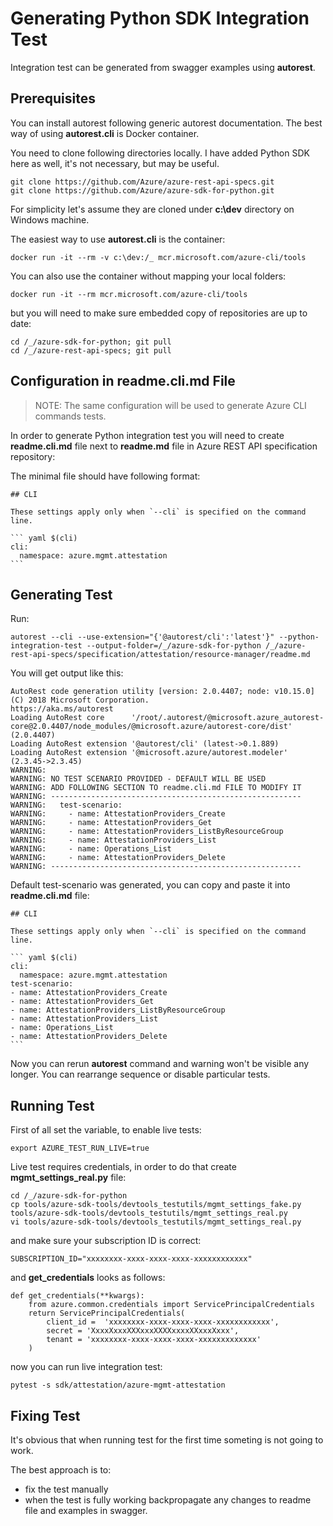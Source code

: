 # Generating Python SDK Integration Test

Integration test can be generated from swagger examples using **autorest**.

## Prerequisites

You can install autorest following generic autorest documentation.
The best way of using **autorest.cli** is Docker container.

You need to clone following directories locally. I have added Python SDK here as well, it's not necessary, but may be useful.

    git clone https://github.com/Azure/azure-rest-api-specs.git
    git clone https://github.com/Azure/azure-sdk-for-python.git

For simplicity let's assume they are cloned under **c:\dev** directory on Windows machine.

The easiest way to use **autorest.cli** is the container:

    docker run -it --rm -v c:\dev:/_ mcr.microsoft.com/azure-cli/tools

You can also use the container without mapping your local folders:

    docker run -it --rm mcr.microsoft.com/azure-cli/tools

but you will need to make sure embedded copy of repositories are up to date:

    cd /_/azure-sdk-for-python; git pull
    cd /_/azure-rest-api-specs; git pull

## Configuration in **readme.cli.md** File

>NOTE: The same configuration will be used to generate Azure CLI commands tests.

In order to generate Python integration test you will need to create **readme.cli.md** file next to **readme.md** file in Azure REST API specification repository:

The minimal file should have following format:

    ## CLI

    These settings apply only when `--cli` is specified on the command line.

    ``` yaml $(cli)
    cli:
      namespace: azure.mgmt.attestation
    ```

## Generating Test

Run:

    autorest --cli --use-extension="{'@autorest/cli':'latest'}" --python-integration-test --output-folder=/_/azure-sdk-for-python /_/azure-rest-api-specs/specification/attestation/resource-manager/readme.md

You will get output like this:

    AutoRest code generation utility [version: 2.0.4407; node: v10.15.0]
    (C) 2018 Microsoft Corporation.
    https://aka.ms/autorest
    Loading AutoRest core      '/root/.autorest/@microsoft.azure_autorest-core@2.0.4407/node_modules/@microsoft.azure/autorest-core/dist' (2.0.4407)
    Loading AutoRest extension '@autorest/cli' (latest->0.1.889)
    Loading AutoRest extension '@microsoft.azure/autorest.modeler' (2.3.45->2.3.45)
    WARNING:
    WARNING: NO TEST SCENARIO PROVIDED - DEFAULT WILL BE USED
    WARNING: ADD FOLLOWING SECTION TO readme.cli.md FILE TO MODIFY IT
    WARNING: --------------------------------------------------------
    WARNING:   test-scenario:
    WARNING:     - name: AttestationProviders_Create
    WARNING:     - name: AttestationProviders_Get
    WARNING:     - name: AttestationProviders_ListByResourceGroup
    WARNING:     - name: AttestationProviders_List
    WARNING:     - name: Operations_List
    WARNING:     - name: AttestationProviders_Delete
    WARNING: --------------------------------------------------------

Default test-scenario was generated, you can copy and paste it into **readme.cli.md** file:


    ## CLI

    These settings apply only when `--cli` is specified on the command line.

    ``` yaml $(cli)
    cli:
      namespace: azure.mgmt.attestation
    test-scenario:
    - name: AttestationProviders_Create
    - name: AttestationProviders_Get
    - name: AttestationProviders_ListByResourceGroup
    - name: AttestationProviders_List
    - name: Operations_List
    - name: AttestationProviders_Delete
    ```

Now you can rerun **autorest** command and warning won't be visible any longer.
You can rearrange sequence or disable particular tests.

## Running Test

First of all set the variable, to enable live tests:

    export AZURE_TEST_RUN_LIVE=true

Live test requires credentials, in order to do that create **mgmt_settings_real.py** file:

    cd /_/azure-sdk-for-python
    cp tools/azure-sdk-tools/devtools_testutils/mgmt_settings_fake.py tools/azure-sdk-tools/devtools_testutils/mgmt_settings_real.py
    vi tools/azure-sdk-tools/devtools_testutils/mgmt_settings_real.py

and make sure your subscription ID is correct:

    SUBSCRIPTION_ID="xxxxxxxx-xxxx-xxxx-xxxx-xxxxxxxxxxxx"

and **get_credentials** looks as follows:

    def get_credentials(**kwargs):
        from azure.common.credentials import ServicePrincipalCredentials
        return ServicePrincipalCredentials(
            client_id =  'xxxxxxxx-xxxx-xxxx-xxxx-xxxxxxxxxxxx',
            secret = 'XxxxXxxxXXXxxxXXXXxxxxXXxxxXxxx',
            tenant = 'xxxxxxxx-xxxx-xxxx-xxxx-xxxxxxxxxxxxx'
        )

now you can run live integration test:

    pytest -s sdk/attestation/azure-mgmt-attestation

## Fixing Test

It's obvious that when running test for the first time someting is not going to work.

The best approach is to:
- fix the test manually
- when the test is fully working backpropagate any changes to readme file and examples in swagger.
